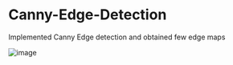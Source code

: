 # Canny-Edge-Detection
Implemented Canny Edge detection and obtained few edge maps

![image](https://user-images.githubusercontent.com/120504031/218341141-8406932c-06f8-4dae-bfe1-4b89110aa33c.png)
